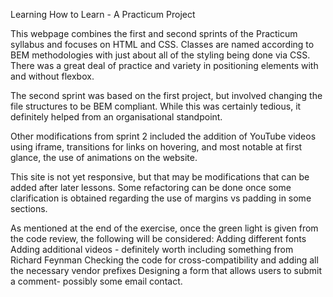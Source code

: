 Learning How to Learn - A Practicum Project

This webpage combines the first and second sprints of the Practicum syllabus and focuses on HTML and CSS. Classes are named according to BEM methodologies with just about all of the styling being done via CSS. There was a great deal of practice and variety in positioning elements with and without flexbox.

The second sprint was based on the first project, but involved changing the file structures to be BEM compliant. While this was certainly tedious, it definitely helped from an organisational standpoint.

Other modifications from sprint 2 included the addition of YouTube videos using iframe, transitions for links on hovering, and most notable at first glance, the use of animations on the website.

This site is not yet responsive, but that may be modifications that can be added after later lessons.
Some refactoring can be done once some clarification is obtained regarding the use of margins vs padding in some sections.

As mentioned at the end of the exercise, once the green light is given from the code review, the following will be considered:
    Adding different fonts
    Adding additional videos - definitely worth including something from Richard Feynman
    Checking the code for cross-compatibility and adding all the necessary vendor prefixes
    Designing a form that allows users to submit a comment- possibly some email contact.
